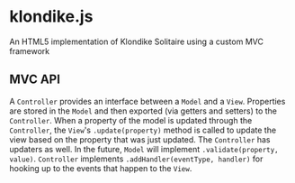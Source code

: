 klondike.js
===========

An HTML5 implementation of Klondike Solitaire using a custom MVC framework

## MVC API
A `Controller` provides an interface between a `Model` and a `View`. Properties are stored in the `Model` and then exported (via getters and setters) to the `Controller`. When a property of the model is updated through the `Controller`, the `View`'s `.update(property)` method is called to update the view based on the property that was just updated. The `Controller` has updaters as well. In the future, `Model` will implement `.validate(property, value)`. `Controller` implements `.addHandler(eventType, handler)` for hooking up to the events that happen to the `View`.
